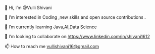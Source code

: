👋 Hi, I’m @Vulli Shivani

👀 I’m interested in Coding ,new skills and open source contributions .

🌱 I’m currently learning Java,AI,Data Science

💞️ I’m looking to collaborate on https://www.linkedin.com/in/shivani1612

📫 How to reach me vullishivani16@gmail.com
